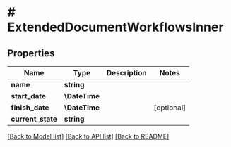 # # ExtendedDocumentWorkflowsInner

## Properties

Name | Type | Description | Notes
------------ | ------------- | ------------- | -------------
**name** | **string** |  |
**start_date** | **\DateTime** |  |
**finish_date** | **\DateTime** |  | [optional]
**current_state** | **string** |  |

[[Back to Model list]](../../README.md#models) [[Back to API list]](../../README.md#endpoints) [[Back to README]](../../README.md)
